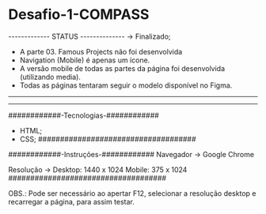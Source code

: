 # Desafio-1-COMPASS

-------------   STATUS  --------------
-> Finalizado;
- A parte 03. Famous Projects não foi 
desenvolvida
- Navigation (Mobile) é apenas um 
ícone.
- A versão mobile de todas as partes 
da página foi desenvolvida (utilizando media).
- Todas as páginas tentaram seguir o 
modelo disponível no Figma.
______________________________________
--------------------------------------

############-Tecnologias-############ 
- HTML;
- CSS;
############_############_############ 


############-Instruções-############ 
Navegador -> Google Chrome

Resolução -> Desktop: 1440 x 1024
               Mobile: 375 x 1024
############_############_############ 

OBS.: Pode ser necessário ao apertar F12, selecionar a resolução desktop e recarregar a página, para assim testar.
